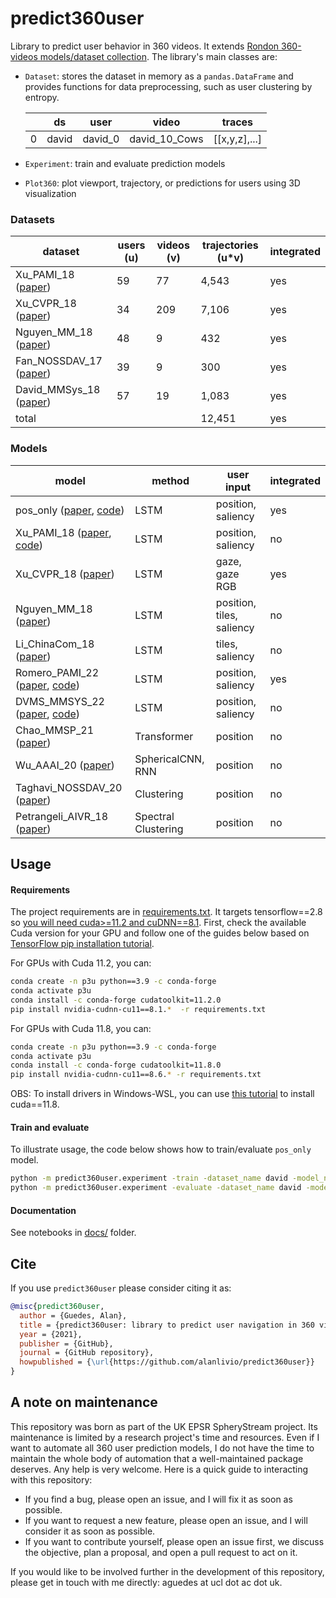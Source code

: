 # predict360user

Library to predict user behavior in 360 videos. It extends [Rondon 360-videos models/dataset collection](https://gitlab.com/miguelfromeror/head-motion-prediction). The library's main classes are:

* `Dataset`: stores the dataset in memory as a `pandas.DataFrame` and provides functions for data preprocessing, such as user clustering by entropy.

  |     | ds    | user    | video         | traces        |
  | --- | ----- | ------- | ------------- | ------------- |
  | 0   | david | david_0 | david_10_Cows | [[x,y,z],...] |

* `Experiment`: train and evaluate prediction models
* `Plot360`: plot viewport, trajectory, or predictions for users using 3D visualization

### Datasets

| dataset                                  | users (u) | videos (v) | trajectories (u*v) |integrated |
| ---------------------------------------- | --------- | ---------- | ------------------ |---------- |
| Xu_PAMI_18 ([paper][Xu_PAMIN_18])        | 59        | 77         | 4,543              |yes        |
| Xu_CVPR_18 ([paper][Xu_CVPR_18])         | 34        | 209        | 7,106              |yes        |
| Nguyen_MM_18 ([paper][Nguyen_MM_18])     | 48        | 9          | 432                |yes        |
| Fan_NOSSDAV_17 ([paper][Fan_NOSSDAV_17]) | 39        | 9          | 300                |yes        |
| David_MMSys_18 ([paper][David_MMSys_18]) | 57        | 19         | 1,083              |yes        |
| total                                    |           |            | 12,451             |yes        |


### Models

| model                                                                 | method              | user input                | integrated |
| --------------------------------------------------------------------- | ------------------- | ------------------------- | ---------- |
| pos_only ([paper][Romero_PAMI_22], [code][Romero_PAMI_22_code])       | LSTM                | position, saliency        | yes        |
| Xu_PAMI_18 ([paper][Xu_PAMIN_18], [code][Xu_PAMIN_18_code])           | LSTM                | position, saliency        | no         |
| Xu_CVPR_18 ([paper][Xu_CVPR_18])                                      | LSTM                | gaze, gaze RGB            | yes        |
| Nguyen_MM_18 ([paper][Nguyen_MM_18])                                  | LSTM                | position, tiles, saliency | no         |
| Li_ChinaCom_18 ([paper][Li_ChinaCom_18])                              | LSTM                | tiles, saliency           | no         |
| Romero_PAMI_22 ([paper][Romero_PAMI_22], [code][Romero_PAMI_22_code]) | LSTM                | position, saliency        | yes        |
| DVMS_MMSYS_22 ([paper][DVMS_MMSYS_22], [code][DVMS_MMSYS_22_code])    | LSTM                | position, saliency        | no         |
| Chao_MMSP_21 ([paper][Chao_MMSP_21])                                  | Transformer         | position                  | no         |
| Wu_AAAI_20 ([paper][Chao_MMSP_21])                                    | SphericalCNN, RNN   | position                  | no         |
| Taghavi_NOSSDAV_20 ([paper][Taghavi_NOSSDAV_20])                      | Clustering          | position                  | no         |
| Petrangeli_AIVR_18 ([paper][Petrangeli_AIVR_18])                      | Spectral Clustering | position                  | no         |

[Petrangeli_AIVR_18]: https://ieeexplore.ieee.org/document/8613652
[Taghavi_NOSSDAV_20]: https://dl.acm.org/doi/10.1145/3386290.3396934
[Wu_AAAI_20]: https://ojs.aaai.org/index.php/AAAI/article/view/7377
[Wu_AAAI_20_code]: https://github.com/wuchlei/AAAI20-Viewport-Prediction
[Chao_MMSP_21]: https://ieeexplore.ieee.org/document/9733647
[Nguyen_MM_18]: https://dl.acm.org/doi/10.1145/3240508.3240669
[Xu_CVPR_18]: https://ieeexplore.ieee.org/document/8578657
[DVMS_MMSYS_22]: https://dl.acm.org/doi/abs/10.1145/3524273.3528176
[DVMS_MMSYS_22_code]: https://gitlabDVMS_/DVMS
[Romero_PAMI_22]: https://ieeexplore.ieee.org/document/9395242
[Romero_PAMI_22_code]: https://gitlabmiguelfromeror/head-motion-prediction
[Xu_PAMIN_18]: https://ieeexplore.ieee.org/document/8418756
[Xu_PAMIN_18_code]: https://github.com/YuhangSong/DHP
[Fan_NOSSDAV_17]: https://doi.org/10.1145/3204949.3208139  
[David_MMSys_18]: https://dl.acm.org/doi/10.1145/3083165.3083180  
[Li_ChinaCom_18]: https://eudl.eu/pdf/10.1007/978-3-030-06161-6_49  


## Usage

#### Requirements

The project requirements are in [requirements.txt](requirements.txt). It targets tensorflow==2.8 so [you will need cuda>=11.2 and cuDNN==8.1](https://www.tensorflow.org/install/source#gpu). First, check the available Cuda version for your GPU and follow one of the guides below based on [TensorFlow pip installation tutorial](https://www.tensorflow.org/install/pip). 

For GPUs with Cuda 11.2, you can:
```bash
conda create -n p3u python==3.9 -c conda-forge
conda activate p3u
conda install -c conda-forge cudatoolkit=11.2.0 
pip install nvidia-cudnn-cu11==8.1.*  -r requirements.txt
```

For GPUs with Cuda 11.8, you can:
```bash
conda create -n p3u python==3.9 -c conda-forge
conda activate p3u
conda install -c conda-forge cudatoolkit=11.8.0 
pip install nvidia-cudnn-cu11==8.6.* -r requirements.txt
```

OBS: To install drivers in Windows-WSL, you can use [this tutorial](https://ubuntu.com/tutorials/enabling-gpu-acceleration-on-ubuntu-on-wsl2-with-the-nvidia-cuda-platform#3-install-nvidia-cuda-on-ubuntu) to install cuda==11.8.

#### Train and evaluate

To illustrate usage, the code below shows how to train/evaluate `pos_only` model.

```bash
python -m predict360user.experiment -train -dataset_name david -model_name pos_only
python -m predict360user.experiment -evaluate -dataset_name david -model_name pos_only
```

#### Documentation

See notebooks in [docs/](docs/) folder.

## Cite

If you use `predict360user` please consider citing it as:

  ```bibtex
  @misc{predict360user,
    author = {Guedes, Alan},
    title = {predict360user: library to predict user navigation in 360 videos},
    year = {2021},
    publisher = {GitHub},
    journal = {GitHub repository},
    howpublished = {\url{https://github.com/alanlivio/predict360user}}
  }
  ```

## A note on maintenance

This repository was born as part of the UK EPSR SpheryStream project. Its maintenance is limited by a research project's time and resources. Even if I want to automate all 360 user prediction models, I do not have the time to maintain the whole body of automation that a well-maintained package deserves. Any help is very welcome. Here is a quick guide to interacting with this repository:

* If you find a bug, please open an issue, and I will fix it as soon as possible.
* If you want to request a new feature, please open an issue, and I will consider it as soon as possible.
* If you want to contribute yourself, please open an issue first, we discuss the objective, plan a proposal, and open a pull request to act on it.

If you would like to be involved further in the development of this repository, please get in touch with me directly: aguedes at ucl dot ac dot uk.